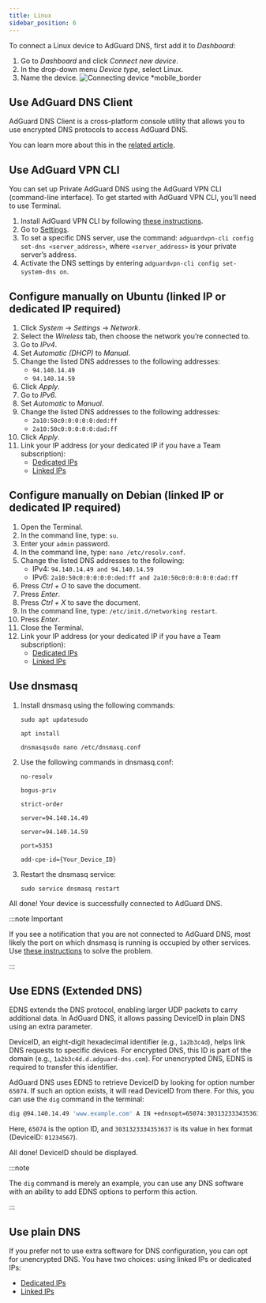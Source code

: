 ```yaml
---
title: Linux
sidebar_position: 6
---
```


To connect a Linux device to AdGuard DNS, first add it to *Dashboard*:

1. Go to *Dashboard* and click *Connect new device*.
1. In the drop-down menu *Device type*, select Linux.
1. Name the device.
    ![Connecting device *mobile_border](https://cdn.adtidy.org/content/kb/dns/private/new_dns/connect/choose_linux.png)

## Use AdGuard DNS Client

AdGuard DNS Client is a cross-platform console utility that allows you to use encrypted DNS protocols to access AdGuard DNS.

You can learn more about this in the [related article](/dns-client/overview/).

## Use AdGuard VPN CLI

You can set up Private AdGuard DNS using the AdGuard VPN CLI (command-line interface). To get started with AdGuard VPN CLI, you’ll need to use Terminal.

1. Install AdGuard VPN CLI by following [these instructions](https://adguard-vpn.com/kb/adguard-vpn-for-linux/installation/).
1. Go to [Settings](https://adguard-vpn.com/kb/adguard-vpn-for-linux/settings/).
1. To set a specific DNS server, use the command: `adguardvpn-cli config set-dns <server_address>`, where `<server_address>` is your private server’s address.
1. Activate the DNS settings by entering `adguardvpn-cli config set-system-dns on`.

## Configure manually on Ubuntu (linked IP or dedicated IP required)

1. Click *System* → *Settings* → *Network*.
1. Select the *Wireless* tab, then choose the network you’re connected to.
1. Go to *IPv4*.
1. Set *Automatic (DHCP)* to *Manual*.
1. Change the listed DNS addresses to the following addresses:
    - `94.140.14.49`
    - `94.140.14.59`
1. Click *Apply*.
1. Go to *IPv6*.
1. Set *Automatic* to *Manual*.
1. Change the listed DNS addresses to the following addresses:
    - `2a10:50c0:0:0:0:0:ded:ff`
    - `2a10:50c0:0:0:0:0:dad:ff`
1. Click *Apply*.
1. Link your IP address (or your dedicated IP if you have a Team subscription):
    - [Dedicated IPs](/private-dns/connect-devices/other-options/dedicated-ip.md)
    - [Linked IPs](/private-dns/connect-devices/other-options/linked-ip.md)

## Configure manually on Debian (linked IP or dedicated IP required)

1. Open the Terminal.
1. In the command line, type: `su`.
1. Enter your `admin` password.
1. In the command line, type: `nano /etc/resolv.conf`.
1. Change the listed DNS addresses to the following:
    - IPv4: `94.140.14.49 and 94.140.14.59`
    - IPv6: `2a10:50c0:0:0:0:0:ded:ff and 2a10:50c0:0:0:0:0:dad:ff`
1. Press *Ctrl + O* to save the document.
1. Press *Enter*.
1. Press *Ctrl + X* to save the document.
1. In the command line, type: `/etc/init.d/networking restart`.
1. Press *Enter*.
1. Close the Terminal.
1. Link your IP address (or your dedicated IP if you have a Team subscription):
    - [Dedicated IPs](/private-dns/connect-devices/other-options/dedicated-ip.md)
    - [Linked IPs](/private-dns/connect-devices/other-options/linked-ip.md)

## Use dnsmasq

1. Install dnsmasq using the following commands:

    `sudo apt updatesudo`

    `apt install`

    `dnsmasqsudo nano /etc/dnsmasq.conf`

1. Use the following commands in dnsmasq.conf:

    `no-resolv`

    `bogus-priv`

    `strict-order`

    `server=94.140.14.49`

    `server=94.140.14.59`

    `port=5353`

    `add-cpe-id={Your_Device_ID}`

1. Restart the dnsmasq service:

    `sudo service dnsmasq restart`

All done! Your device is successfully connected to AdGuard DNS.

:::note Important

If you see a notification that you are not connected to AdGuard DNS, most likely the port on which dnsmasq is running is occupied by other services. Use [these instructions](https://github.com/AdguardTeam/AdGuardHome/wiki/FAQ#bindinuse) to solve the problem.

:::

## Use EDNS (Extended DNS)

EDNS extends the DNS protocol, enabling larger UDP packets to carry additional data. In AdGuard DNS, it allows passing DeviceID in plain DNS using an extra parameter.

DeviceID, an eight-digit hexadecimal identifier (e.g., `1a2b3c4d`), helps link DNS requests to specific devices. For encrypted DNS, this ID is part of the domain (e.g., `1a2b3c4d.d.adguard-dns.com`). For unencrypted DNS, EDNS is required to transfer this identifier.

AdGuard DNS uses EDNS to retrieve DeviceID by looking for option number `65074`. If such an option exists, it will read DeviceID from there. For this, you can use the `dig` command in the terminal:

```sh
dig @94.140.14.49 'www.example.com' A IN +ednsopt=65074:3031323334353637
```

Here, `65074` is the option ID, and `3031323334353637` is its value in hex format (DeviceID: `01234567`).

All done! DeviceID should be displayed.

:::note

The `dig` command is merely an example, you can use any DNS software with an ability to add EDNS options to perform this action.

:::

## Use plain DNS

If you prefer not to use extra software for DNS configuration, you can opt for unencrypted DNS. You have two choices: using linked IPs or dedicated IPs:

- [Dedicated IPs](/private-dns/connect-devices/other-options/dedicated-ip.md)
- [Linked IPs](/private-dns/connect-devices/other-options/linked-ip.md)

